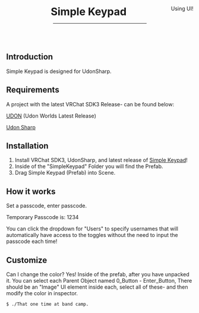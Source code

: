<div align="center">
    <div class="header">
        <p>
            <h1 style="display:inline;text-size:24px;"> Simple Keypad</h2>
            <span style="float:right">Using UI!</span>
        </p>
    </div>
    <!-- build status badges here thanks -->
    <hr style="width:50%" />
    <br />
    <br />
</div>

## Introduction

Simple Keypad is designed for UdonSharp.

## Requirements
A project with the latest VRChat SDK3 Release- can be found below:

[UDON](https://vrchat.com/home/download) (Udon Worlds Latest Release)

[Udon Sharp](https://github.com/vrchat-community/UdonSharp/releases/tag/v0.20.3)

## Installation

1. Install VRChat SDK3, UdonSharp, and latest release of [Simple Keypad](https://github.com/itsKatVR/vrc-simple-keypad/releases/latest)!
2. Inside of the "SimpleKeypad" Folder you will find the Prefab.
3. Drag Simple Keypad (Prefab) into Scene.

## How it works
Set a passcode, enter passcode.

Temporary Passcode is: 1234

You can click the dropdown for "Users" to specify usernames that will automatically have access to the toggles without the need to input the passcode each time!

## Customize
Can I change the color? Yes!
Inside of the prefab, after you have unpacked it. 
You can select each Parent Object named 0_Button - Enter_Button,
There should be an "Image" UI element inside each, select all of these- and then modify the color in inspector.
```
$ ./That one time at band camp.
```
